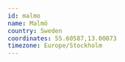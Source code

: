 ```yaml
---
id: malmo
name: Malmö
country: Sweden
coordinates: 55.60587,13.00073
timezone: Europe/Stockholm
---
```

